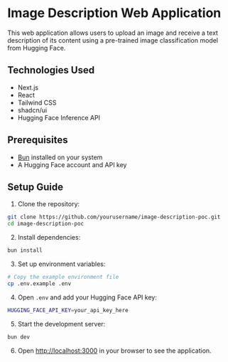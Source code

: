 # Image Description Web Application

This web application allows users to upload an image and receive a text description of its content using a pre-trained image classification model from Hugging Face.

## Technologies Used

- Next.js
- React
- Tailwind CSS
- shadcn/ui
- Hugging Face Inference API

## Prerequisites

- [Bun](https://bun.sh/) installed on your system
- A Hugging Face account and API key

## Setup Guide

1. Clone the repository:

```bash
git clone https://github.com/yourusername/image-description-poc.git
cd image-description-poc
```

2. Install dependencies:

```bash
bun install
```

3. Set up environment variables:

```bash
# Copy the example environment file
cp .env.example .env
```

4. Open `.env` and add your Hugging Face API key:

```bash
HUGGING_FACE_API_KEY=your_api_key_here
```

5. Start the development server:

```bash
bun dev
```

6. Open [http://localhost:3000](http://localhost:3000) in your browser to see the application.